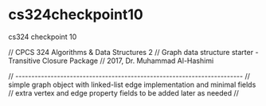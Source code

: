 # cs324checkpoint10
cs324 checkpoint 10

// CPCS 324 Algorithms & Data Structures 2
// Graph data structure starter - Transitive Closure Package
// 2017, Dr. Muhammad Al-Hashimi

// -----------------------------------------------------------------------
// simple graph object with linked-list edge implementation and minimal fields
// extra vertex and edge property fields to be added later as needed
//
